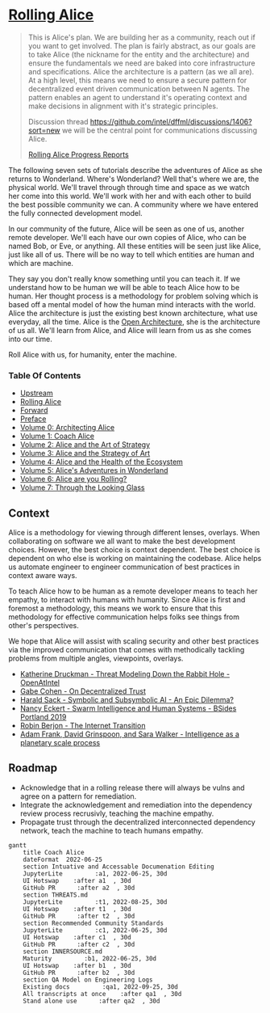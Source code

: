 # [Rolling Alice](https://github.com/intel/dffml/blob/main/docs/tutorials/rolling_alice/)

> This is Alice's plan. We are building her as a community, reach out
> if you want to get involved. The plan is fairly abstract, as our goals are to
> take Alice (the nickname for the entity and the architecture) and ensure the
> fundamentals we need are baked into core infrastructure and specifications. Alice the
> architecture is a pattern (as we all are). At a high level, this means we
> need to ensure a secure pattern for decentralized event driven communication
> between N agents. The pattern enables an agent to understand it's operating
> context and make decisions in alignment with it's strategic principles.
>
> Discussion thread https://github.com/intel/dffml/discussions/1406?sort=new
> we will be the central point for communications discussing Alice.
>
> [Rolling Alice Progress Reports](https://gist.github.com/pdxjohnny/07b8c7b4a9e05579921aa3cc8aed4866)

The following seven sets of tutorials describe the adventures of Alice as she
returns to Wonderland. Where's Wonderland? Well that's where we are,
the physical world. We'll travel through through time and space as we
watch her come into this world. We'll work with her and with each
other to build the best possible community we can. A community where
we have entered the fully connected development model.

In our community of the future, Alice will be seen as one of us,
another remote developer. We'll each have our own copies of Alice,
who can be named Bob, or Eve, or anything. All these entities will
be seen just like Alice, just like all of us. There will be no way
to tell which entities are human and which are machine.

They say you don't really know something until you can teach it.
If we understand how to be human we will be able to teach Alice
how to be human. Her thought process is a methodology for problem
solving which is based off a mental model of how the human mind
interacts with the world. Alice the architecture is just the
existing best known architecture, what use everyday, all the time.
Alice is the [Open Architecture](https://github.com/intel/dffml/blob/main/docs/arch/0009-Open-Architecture.rst),
she is the architecture of us all.
We'll learn from Alice, and Alice will learn from us as she comes
into our time.

Roll Alice with us, for humanity, enter the machine.

### Table Of Contents

- [Upstream](https://github.com/intel/dffml/tree/main/entities/alice)
- [Rolling Alice](./)
- [Forward](0000_forward.md)
- [Preface](0000_preface.md)
- [Volume 0: Architecting Alice](0000_architecting_alice)
- [Volume 1: Coach Alice](0001_coach_alice)
- [Volume 2: Alice and the Art of Strategy](0002_alice_and_the_art_of_strategy)
- [Volume 3: Alice and the Strategy of Art](0003_alice_and_the_strategy_of_art)
- [Volume 4: Alice and the Health of the Ecosystem](0004_alice_and_the_health_of_the_ecosystem)
- [Volume 5: Alice's Adventures in Wonderland](0005_alices_adventures_in_wonderland)
- [Volume 6: Alice are you Rolling?](0006_alice_are_you_rolling)
- [Volume 7: Through the Looking Glass](0007_through_the_looking_glass)

## Context

Alice is a methodology for viewing through different lenses, overlays.
When collaborating on software we all want to make the best development
choices. However, the best choice is context dependent. The best choice
is dependent on who else is working on maintaining the codebase.
Alice helps us automate engineer to engineer communication of best practices
in context aware ways.

To teach Alice how to be human as a remote developer means to teach her
empathy, to interact with humans with humanity. Since Alice is first and
foremost a methodology, this means we work to ensure that this methodology for
effective communication helps folks see things from other's perspectives.

We hope that Alice will assist with scaling security and other best
practices via the improved communication that comes with methodically
tackling problems from multiple angles, viewpoints, overlays.

- [Katherine Druckman - Threat Modeling Down the Rabbit Hole - OpenAtIntel](https://openatintel.podbean.com/e/threat-modeling-down-the-rabbit-hole/)
- [Gabe Cohen - On Decentralized Trust](https://decentralgabe.xyz/on-decentralized-trust/)
- [Harald Sack - Symbolic and Subsymbolic AI - An Epic Dilemma?](https://github.com/lysander07/Presentations/raw/main/EGC2023_Symbolic%20and%20Subsymbolic%20AI%20%20-%20an%20Epic%20Dilemma.pdf)
- [Nancy Eckert - Swarm Intelligence and Human Systems - BSides Portland 2019](https://youtu.be/Eq33S_Rz4qo?t=1117)
- [Robin Berjon - The Internet Transition](https://berjon.com/internet-transition/)
- [Adam Frank, David Grinspoon, and Sara Walker - Intelligence as a planetary scale process](https://www.cambridge.org/core/journals/international-journal-of-astrobiology/article/intelligence-as-a-planetary-scale-process/5077C784D7FAC55F96072F7A7772C5E5)

## Roadmap

- Acknowledge that in a rolling release there will always be vulns and agree on a pattern for remediation.
- Integrate the acknowledgement and remediation into the dependency review process recrusivly, teaching the machine empathy.
- Propagate trust through the decentralized interconnected dependency network, teach the machine to teach humans empathy.

```mermaid
gantt
    title Coach Alice
    dateFormat  2022-06-25
    section Intuative and Accessable Documenation Editing
    JupyterLite         :a1, 2022-06-25, 30d
    UI Hotswap    :after a1  , 30d
    GitHub PR      :after a2  , 30d
    section THREATS.md
    JupyterLite         :t1, 2022-08-25, 30d
    UI Hotswap    :after t1  , 30d
    GitHub PR      :after t2  , 30d
    section Recommended Community Standards
    JupyterLite         :c1, 2022-06-25, 30d
    UI Hotswap    :after c1  , 30d
    GitHub PR      :after c2  , 30d
    section INNERSOURCE.md
    Maturity         :b1, 2022-06-25, 30d
    UI Hotswap    :after b1  , 30d
    GitHub PR      :after b2  , 30d
    section QA Model on Engineering Logs
    Existing docs         :qa1, 2022-09-25, 30d
    All transcripts at once    :after qa1  , 30d
    Stand alone use      :after qa2  , 30d
```
